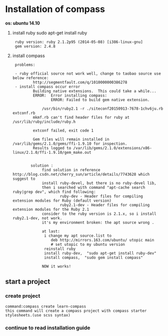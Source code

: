 # Installation of compass

__os: ubuntu 14.10__

1. install ruby
sudo apt-get install ruby

        ruby version: ruby 2.1.2p95 (2014-05-08) [i386-linux-gnu]
        gem version: 2.4.8

2. install compass


        problems:

        - ruby official source not work well, change to taobao source use below reference:
                http://segmentfault.com/q/1010000000386278
        - install compass occur error
                Building native extensions.  This could take a while...
                ERROR:  Error installing compass:
                        ERROR: Failed to build gem native extension.

                    /usr/bin/ruby2.1 -r ./siteconf20150913-7678-1chv6ju.rb extconf.rb
                mkmf.rb can't find header files for ruby at /usr/lib/ruby/include/ruby.h

                extconf failed, exit code 1

                Gem files will remain installed in /var/lib/gems/2.1.0/gems/ffi-1.9.10 for inspection.
                Results logged to /var/lib/gems/2.1.0/extensions/x86-linux/2.1.0/ffi-1.9.10/gem_make.out


               solution :
                    find solution in reference http://blog.csdn.net/cherry_sun/article/details/7743628 which suggest to
                    install ruby-devel, but there is no ruby-devel lib,
                    then i searched with command "apt-cache search ruby|grep dev", which find following:
                            ruby-dev - Header files for compiling extension modules for Ruby (default version)
                            ruby2.1-dev - Header files for compiling extension modules for the Ruby 2.1
                    consider to the ruby version is 2.1.x, so i install ruby2.1-dev, not work.
                    it's my environment broken: the apt source wrong .

                    at last:
                     i change my apt source.list to
                        deb http://mirrors.163.com/ubuntu/ utopic main
                        # set utopic to my ubuntu version
                     reinstall ruby
                     install ruby-dev,  "sudo apt-get install ruby-dev"
                     install compass,  "sudo gem install compass"

                    NOW it works!



## start a project

### create project

    command:compass create learn-compass
    this command will create a compass project with compass starter stylesheets.(use scss syntax)

### continue to read installation guide

